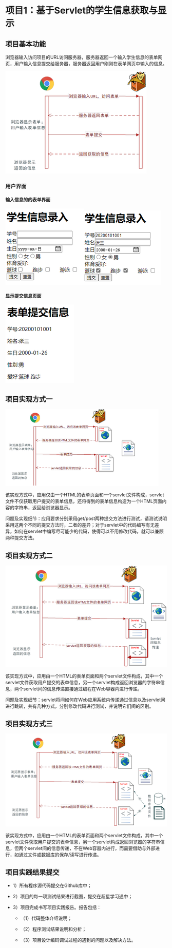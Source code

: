 # 项目1：基于Servlet的学生信息获取与显示



## 项目基本功能

浏览器输入访问项目的URL访问服务器，服务器返回一个输入学生信息的表单网页，用户输入信息提交给服务器，服务器返回用户刚刚在表单网页中输入的信息。

![p01001](./IMG/P01001.png)

### 用户界面

#### 输入信息的的表单界面

![stuinfoinputform](./IMG/stuinfoinputform.png)![stuinfoinputform02](./IMG/stuinfoinputform02.png)

#### 显示提交信息页面

![stuinfooutput](./IMG/stuinfooutput.png)

## 项目实现方式一

![P01002](./IMG/P01002.png)

该实现方式中，应用仅由一个HTML的表单页面和一个servlet文件构成，servlet文件不仅获取用户提交的表单信息，还将得到的表单信息构造为一个HTML页面内容的字符串，返回给浏览器显示。

问题及实现细节：应用要求分别采用get/post两种提交方法进行测试，请测试说明采用这两个不同的提交方法时，二者的差异；对于servlet中的代码编写有无差异，如何在servlet中编写尽可能少的代码，使得可以不用修改代码，就可以兼顾两种提交方法。

## 项目实现方式二

![p01003](./IMG/p01003.png)

该实现方式中，应用由一个HTML的表单页面和两个servlet文件构成，其中一个servlet文件获取用户提交的表单信息，另一个servlet构成返回浏览器的字符串信息，两个servlet间的信息传递直接通过编程在Web容器内进行传递。

问题及实现细节：servlet将间如何在Web应用系统内传递通过信息以及servlet间进行跳转，共有几种方式，分别修改代码进行测试，并说明它们间的区别。

## 项目实现方式三

![p01004](./IMG/p01004.png)



该实现方式中，应用由一个HTML的表单页面和两个servlet文件构成，其中一个servlet文件获取用户提交的表单信息，另一个servlet构成返回浏览器的字符串信息，但两个servlet间的信息传递，不在Web容器内进行，而需要借助与外部进行，如通过文件或数据库的保存/读写进行传递。



## 项目实践结果提交

- 1）所有程序源代码提交在Github库中；

- 2）项目的每一项测试结果进行截图，提交在超星学习通中；

- 3）项目完成书写项目实践报告。报告包括：
  - （1）代码整体介绍说明；

  - （2）程序测试结果说明和分析；

  - （3）项目设计编码调试过程的遇到的问题以及解决方法。

    
